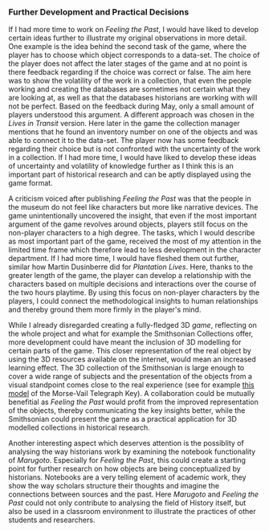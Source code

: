 ### Further Development and Practical Decisions

If I had more time to work on *Feeling the Past*, I would have liked to develop certain ideas further to illustrate my original observations in more detail. One example is the idea behind the second task of the game, where the player has to choose which object corresponds to a data-set. The choice of the player does not affect the later stages of the game and at no point is there feedback regarding if the choice was correct or false. The aim here was to show the volatility of the work in a collection, that even the people working and creating the databases are sometimes not certain what they are looking at, as well as that the databases historians are working with will not be perfect. Based on the feedback during May, only a small amount of players understood this argument. A different approach was chosen in the *Lives in Transit* version. Here later in the game the collection manager mentions that he found an inventory number on one of the objects and was able to connect it to the data-set. The player now has some feedback regarding their choice but is not confronted with the uncertainty of the work in a collection. If I had more time, I would have liked to develop these ideas of uncertainty and volatility of knowledge further as I think this is an important part of historical research and can be aptly displayed using the game format. 

A criticism voiced after publishing *Feeling the Past* was that the people in the museum do not feel like characters but more like narrative devices. The game unintentionally uncovered the insight, that even if the most important argument of the game revolves around objects, players still focus on the non-player characters to a high degree. The tasks, which I would describe as most important part of the game, received the most of my attention in the limited time frame which therefore lead to less development in the character department. If I had more time, I would have fleshed them out further, similar how Martin Dusinberre did for *Plantation Lives*. Here, thanks to the greater length of the game, the player can develop a relationship with the characters based on multiple decisions and interactions over the course of the two hours playtime. By using this focus on non-player characters by the players, I could connect the methodological insights to human relationships and thereby ground them more firmly in the player's mind. 

While I already disregarded creating a fully-fledged 3D *game*, reflecting on the whole project and what for example the Smithsonian Collections offer, more development could have meant the inclusion of 3D modelling for certain parts of the game. This closer representation of the real object by using the 3D resources available on the internet, would mean an increased learning effect. The 3D collection of the Smithsonian is large enough to cover a wide range of subjects and the presentation of the objects from a visual standpoint comes  close to the real experience (see for example [this model](https://3d.si.edu/object/3d/morse-vail-telegraph-key:ed99f44d-3c60-4111-b666-e2908e1b64ef) of the Morse-Vail Telegraph Key). A collaboration could be mutually benefitial as *Feeling the Past* would profit from the improved representation of the objects, thereby communicating the key insights better, while the Smithsonian could present the game as a practical application for 3D modelled collections in historical research.

Another interesting aspect which deserves attention is the possiblity of analysing the way historians work by examining the notebook functionality of *Marugoto*. Especially for *Feeling the Past*, this could create a starting point for further research on how objects are being conceptualized by historians. Notebooks are a very telling element of academic work, they show the way scholars structure their thoughts and imagine the connections between sources and the past. Here *Marugoto* and *Feeling the Past* could not only contribute to analysing the field of History itself, but also be used in a classroom environment to illustrate the practices of other students and researchers.
